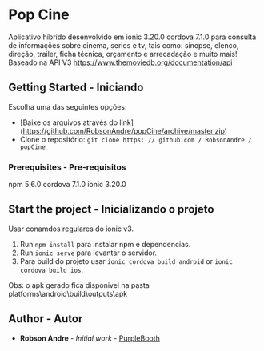 # Pop Cine

Aplicativo híbrido desenvolvido em ionic 3.20.0 cordova 7.1.0 para consulta de informações sobre cinema, series e tv, tais como: sinopse, elenco, direção, trailer, ficha técnica, orçamento e arrecadação e muito mais!
Baseado na API V3 https://www.themoviedb.org/documentation/api
  

## Getting Started - Iniciando

Escolha uma das seguintes opções:
* [Baixe os arquivos através do link] (https://github.com/RobsonAndre/popCine/archive/master.zip)
* Clone o repositório: `git clone https: // github.com / RobsonAndre / popCine`

### Prerequisites - Pre-requisitos

npm 5.6.0 
cordova 7.1.0
ionic 3.20.0


## Start the project - Inicializando o projeto
Usar conamdos regulares do ionic v3.

1. Run `npm install` para instalar npm e dependencias.
2. Run `ionic serve` para levantar o servidor.
3. Para build do projeto usar `ionic cordova build android` or `ionic cordova build ios`.

Obs: o apk gerado fica disponivel na pasta platforms\android\build\outputs\apk	


## Author - Autor 

* **Robson Andre** - *Initial work* - [PurpleBooth](https://github.com/RobsonAndre)